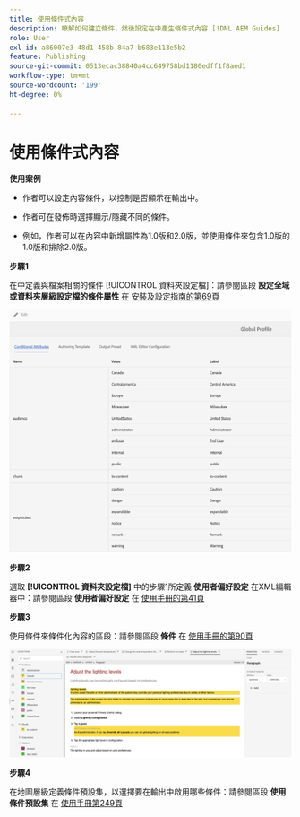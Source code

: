 ```yaml
---
title: 使用條件式內容
description: 瞭解如何建立條件，然後設定在中產生條件式內容 [!DNL AEM Guides]
role: User
exl-id: a86007e3-48d1-458b-84a7-b683e113e5b2
feature: Publishing
source-git-commit: 0513ecac38840a4cc649758bd1180edff1f8aed1
workflow-type: tm+mt
source-wordcount: '199'
ht-degree: 0%

---
```


# 使用條件式內容

**使用案例**

* 作者可以設定內容條件，以控制是否顯示在輸出中。

* 作者可在發佈時選擇顯示/隱藏不同的條件。

* 例如，作者可以在內容中新增屬性為1.0版和2.0版，並使用條件來包含1.0版的1.0版和排除2.0版。

**步驟1**

在中定義與檔案相關的條件 [!UICONTROL 資料夾設定檔]：請參閱區段 **設定全域或資料夾層級設定檔的條件屬性** 在 [安裝及設定指南的第69頁](https://helpx.adobe.com/content/dam/help/en/xml-documentation-solution/4-2/Adobe-Experience-Manager-Guides_Installation-Configuration-Guide_EN.pdf)

![在資料夾設定檔中設定條件](assets/conditions-in-profiles.png)

**步驟2**

選取 **[!UICONTROL 資料夾設定檔]** 中的步驟1所定義 **使用者偏好設定** 在XML編輯器中：請參閱區段 **使用者偏好設定** 在 [使用手冊的第41頁](https://helpx.adobe.com/content/dam/help/en/xml-documentation-solution/4-2/Adobe-Experience-Manager-Guides_User-Guide_EN.pdf)


**步驟3**

使用條件來條件化內容的區段：請參閱區段 **條件** 在 [使用手冊的第90頁](https://helpx.adobe.com/content/dam/help/en/xml-documentation-solution/4-2/Adobe-Experience-Manager-Guides_User-Guide_EN.pdf)

![網頁編輯器中的使用條件](assets/conditions-in-web-editor.png)

**步驟4**

在地圖層級定義條件預設集，以選擇要在輸出中啟用哪些條件：請參閱區段 **使用條件預設集** 在 [使用手冊第249頁](https://helpx.adobe.com/content/dam/help/en/xml-documentation-solution/4-2/Adobe-Experience-Manager-Guides_User-Guide_EN.pdf)
